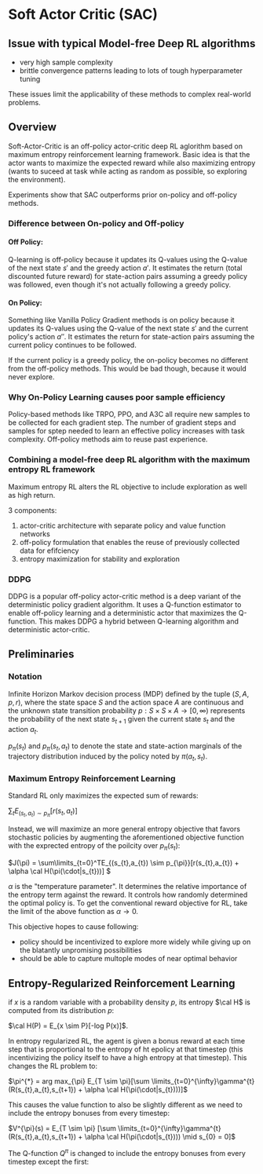 # Soft Actor Critic (SAC)

## Issue with typical Model-free Deep RL algorithms

- very high sample complexity
- brittle convergence patterns leading to lots of tough hyperparameter tuning

These issues limit the applicability of these methods to complex real-world problems.



## Overview

Soft-Actor-Critic is an off-policy actor-critic deep RL aglorithm based on maximum entropy reinforcement learning framework. Basic idea is that the actor wants to maximize the expected reward while also maximizing entropy (wants to suceed at task while acting as random as possible, so exploring the environment).

Experiments show that SAC outperforms prior on-policy and off-policy methods.

### Difference between On-policy and Off-policy

#### Off Policy:

Q-learning is off-policy because it updates its Q-values using the Q-value of the next state $s'$ and the greedy action $a'$. It estimates the return (total discounted future reward) for state-action pairs assuming a greedy policy was followed, even though it's not actually following a greedy policy.

#### On Policy:

Something like Vanilla Policy Gradient methods is on policy because it updates its Q-values using the Q-value of the next state $s'$ and the current policy's action $a''​$. It estimates the return for state-action pairs assuming the current policy continues to be followed.

If the current policy is a greedy policy, the on-policy becomes no different from the off-policy methods. This would be bad though, because it would never explore.

### Why On-Policy Learning causes poor sample efficiency

Policy-based methods like TRPO, PPO, and A3C all require new samples to be collected for each gradient step. The number of gradient steps and samples for sptep needed to learn an effective policy increases with task complexity. Off-policy methods aim to reuse past experience.

### Combining a model-free deep RL algorithm with the maximum entropy RL framework

Maximum entropy RL alters the RL objective to include exploration as well as high return.

3 components:

1. actor-critic architecture with separate policy and value function networks
2. off-policy formulation that enables the reuse of previously collected data for efifciency
3. entropy maximization for stability and exploration

### DDPG

DDPG is a popular off-policy actor-critic method is a deep variant of the deterministic policy gradient algorithm. It uses a Q-function estimator to enable off-policy learning and a deterministic actor that maximizes the Q-function. This makes DDPG a hybrid between Q-learning algorithm and deterministic actor-critic.

## Preliminaries

### Notation

Infinite Horizon Markov decision process (MDP) defined by the tuple $(S,A,p,r)$, where the state space $S$ and the action space $A$ are continuous and the unknown state transition probability $p : S \times S \times A \to  [0,\infty)$ represents the probability of the next state $s_{t+1}$ given the current state $s_{t}$ and the action $a_{t}$.

$p_{\pi}(s_{t})$ and $p_{\pi}(s_{t},a_{t})$ to denote the state and state-action marginals of the trajectory distribution induced by the policy noted by $\pi(a_{t},s_{t})$. 

### Maximum Entropy Reinforcement Learning

Standard RL only maximizes the expected sum of rewards:

$\sum_{t} E_{(s_{t},a_{t}) \sim p_{\pi}}[r(s_{t},a_{t})]​$

Instead, we will maximize an more general entropy objective that favors stochastic policies by augmenting the aforementioned objective function with the exprected entropy of the poilcity over $p_{\pi}(s_{t})​$:

$J(\pi) = \sum\limits_{t=0}^TE_{(s_{t},a_{t}) \sim p_{\pi}}[r(s_{t},a_{t}) + \alpha \cal H(\pi(\cdot|s_{t}))] $

$\alpha$ is the "temperature parameter". It determines the relative importance of the entropy term against the reward. It controls how randomly determined the optimal policy is. To get the conventional reward objective for RL, take the limit of the above function as $\alpha \to 0$.

This objective hopes to cause following:

- policy should be incentivized to explore more widely while giving up on the blatantly unpromising possibilities
- should be able to capture multople modes of near optimal behavior

## Entropy-Regularized Reinforcement Learning

if $x$ is a random variable with a probability density $p$, its entropy $\cal H$ is computed from its distribution $p$:

$\cal H(P) = E_{x \sim P}[-log  P(x)]$.

In entropy regularized RL, the agent is given a bonus reward at each time step that is proportional to the entropy of ht epolicy at that timestep (this incentivizing the policy itself to have a high entropy at that timestep). This changes the RL problem to:

$\pi^{*} = arg max_{\pi} E_{T \sim \pi}[\sum \limits_{t=0}^{\infty}\gamma^{t}(R(s_{t},a_{t},s_{t+1}) + \alpha \cal H(\pi(\cdot|s_{t})))]​$

This causes the value function to also be slightly different as we need to include the entropy bonuses from every timestep:

$V^{\pi}(s) = E_{T \sim \pi} [\sum \limits_{t=0}^{\infty}\gamma^{t}(R(s_{t},a_{t},s_{t+1}) + \alpha \cal H(\pi(\cdot|s_{t}))) \mid s_{0} = 0]$

The Q-function $Q^{\pi}$ is changed to include the entropy bonuses from every timestep except the first:

